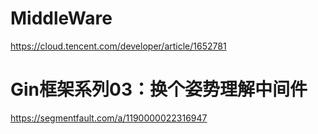 #  MiddleWare

https://cloud.tencent.com/developer/article/1652781   

#  Gin框架系列03：换个姿势理解中间件
https://segmentfault.com/a/1190000022316947   



